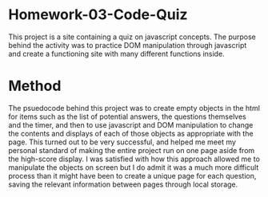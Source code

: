 # Homework-03-Code-Quiz
This project is a site containing a quiz on javascript concepts. The purpose behind the activity was to practice DOM manipulation through javascript and create a functioning site with many different functions inside.

# Method
The psuedocode behind this project was to create empty objects in the html for items such as the list of potential answers, the questions themselves and the timer, and then to use javascript and DOM manipulation to change the contents and displays of each of those objects as appropriate with the page. This turned out to be very successful, and helped me meet my personal standard of making the entire project run on one page aside from the high-score display. I was satisfied with how this approach allowed me to manipulate the objects on screen but I do admit it was a much more difficult process than it might have been to create a unique page for each question, saving the relevant information between pages through local storage.